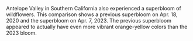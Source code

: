 Antelope Valley in Southern California also experienced a superbloom of wildflowers. This comparison shows a previous superbloom on Apr. 18, 2020 and the superbloom on Apr. 7, 2023. The previous superbloom appeared to actually have even more vibrant orange-yellow colors than the 2023 bloom.